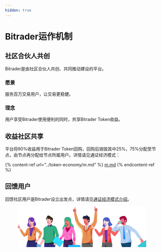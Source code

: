 ```yaml
---
hidden: true
---
```


# Bitrader运作机制

## 社区合伙人共创

Bitrader是由社区合伙人共创、共同推动建设的平台。

### 愿景

服务百万交易用户，让交易更稳健。

### 理念

用户享受Bitrader使用便利的同时，共享Bitrader Token收益。

## 收益社区共享

平台将90%收益用于Bitrader Token回购，回购后销毁其中25%，75%分配至节点，由节点再分配给节点所属用户。详情请见通证经济模式：

{% content-ref url="../token-economy/m.md" %}
[m.md](../token-economy/m.md)
{% endcontent-ref %}

## 回馈用户

回馈社区用户是Bitrader设立出发点，详情请见[通证经济模式介绍](broken-reference)。

<figure><img src="../.gitbook/assets/header.png" alt=""><figcaption></figcaption></figure>
